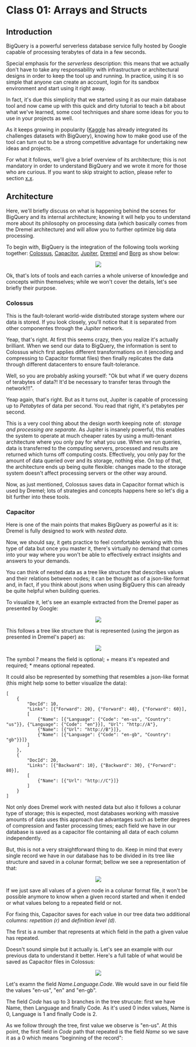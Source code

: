 # Class 01: Arrays and Structs

## Introduction

BigQuery is a powerful serverless database service fully hosted by Google capable of processing terabytes of data in a few seconds.

Special emphasis for the *serverless* description: this means that we actually don't have to take any responsability with infrastructure or architectural designs in order to keep the tool up and running. In practice, using it is so simple that anyone can create an account, login for its sandbox environment and start using it right away.

In fact, it's due this simplicity that we started using it as our main database tool and now came up with this quick and dirty tutorial to teach a bit about what we've learned, some cool techniques and share some ideas for you to use in your projects as well.

As it keeps growing in popularity ([Kaggle](https://www.kaggle.com/dansbecker/getting-started-with-sql-and-bigquery) has already integrated its challenges datasets with BigQuery), knowing how to make good use of the tool can turn out to be a strong competitive advantage for undertaking new ideas and projects.

For what it follows, we'll give a brief overview of its architecture; this is not mandatory in order to understand BigQuery and we wrote it more for those who are curious. If you want to skip straight to action, please refer to section [x.x](#architecture).

## Architecture

Here, we'll briefly discuss on what is happening behind the scenes for BigQuery and its internal architecture; knowing it will help you to understand more about its philosophy on processing data (which basically comes from the Dremel architecture) and will allow you to further optimize big data processing.

To begin with, BigQuery is the integration of the following tools working together: [Colossus](https://cloud.google.com/files/storage_architecture_and_challenges.pdf), [Capacitor](https://cloud.google.com/blog/products/gcp/inside-capacitor-bigquerys-next-generation-columnar-storage-format), [Jupiter](https://cloudplatform.googleblog.com/2015/06/A-Look-Inside-Googles-Data-Center-Networks.html), [Dremel](https://storage.googleapis.com/pub-tools-public-publication-data/pdf/36632.pdf) and [Borg](https://ai.google/research/pubs/pub43438) as show below:

<p align="center">
  <img src="./images/bq_architecture.png">
</p>

Ok, that's lots of tools and each carries a whole universe of knowledge and concepts within themselves; while we won't cover the details, let's see briefly their purpose.

### Colossus

This is the fault-tolerant world-wide distributed storage system where our data is stored. If you look closely, you'll notice that it is separated from other componentes through the *Jupiter* network.

Yeap, that's right. At first this seems crazy, then you realize it's actually brilliant. When we send our data to BigQuery, the information is sent to Colossus which first applies different transformations on it (encoding and compressing to Capacitor format files) then finally replicates the data through different datacenters to ensure fault-tolerance.

Well, so you are probably asking yourself: "Ok but what if we query dozens of terabytes of data?! It'd be necessary to transfer teras through the network!!!".

Yeap again, that's right. But as it turns out, Jupiter is capable of processing up to *Petabytes* of data per second. You read that right, it's petabytes per second.

This is a very cool thing about the design worth keeping note of: *storage and processing are separate*. As Jupiter is insanely powerful, this enables the system to operate at much cheaper rates by using a multi-tenant architecture where you only pay for what you use. When we run queries, data is transferred to the computing servers, processed and results are returned which turns off computing costs. Effectively, you only pay for the amount of data queried over and its storage, nothing else. On top of that, the architecture ends up being quite flexible: changes made to the storage system doesn't affect processing servers or the other way around.

Now, as just mentioned, Colossus saves data in Capacitor format which is used by Dremel; lots of strategies and concepts happens here so let's dig a bit further into these tools.

### Capacitor

Here is one of the main points that makes BigQuery as powerful as it is: Dremel is fully designed to work with *nested data*.

Now, we should say, it gets practice to feel comfortable working with this type of data but once you master it, there's virtually no demand that comes into your way where you won't be able to effectively extract insights and answers to your demands.

You can think of nested data as a tree like structure that describes values and their relations between nodes; it can be thought as of a json-like format and, in fact, if you think about jsons when using BigQuery this can already be quite helpful when building queries.

To visualize it, let's see an example extracted from the Dremel paper as presented by Google:

<p align="center">
  <img src="./images/dremel_data_example.png">
</p>

This follows a tree like structure that is represented (using the jargon as presented in Dremel's paper) as:

<p align="center">
  <img src="./images/dremel_tree_example.png">
</p>

The symbol *?* means the field is optional; + means it's repeated and required; \* means optional repeated.

It could also be represented by something that resembles a json-like format (this might help some to better visualize the data):

```
[
    {
        "DocId": 10,
        "Links": [{"Forward": 20}, {"Forward": 40}, {"Forward": 60}],
        [
            {"Name": [{"Language": {"Code": "en-us", "Country": "us"}}, {"Language": {"Code": "en"}}], "Url": "http://A"},
            {"Name": [{"Url": "http://B"}]},
            {"Name": [{"Language": {"Code": "en-gb", "Country": "gb"}}]}
        ]
    },
    {
        "DocId": 20,
        "Links": [{"Backward": 10}, {"Backward": 30}, {"Forward": 80}],
        [
            {"Name": [{"Url": "http://C"}]}
        ]
    }
]
```

Not only does Dremel work with nested data but also it follows a colunar type of storage; this is expected, most databases working with massive amounts of data uses this approach due advantages such as better degrees of compression and faster processing times; each field we have in our database is saved as a capacitor file containing all data of each column independently.

But, this is not a very straightforward thing to do. Keep in mind that every single record we have in our database has to be divided in its tree like structure and saved in a colunar format; bellow we see a representation of that:

<p align="center">
  <img src="./images/dremel_data_structure.png">
</p>

If we just save all values of a given node in a colunar format file, it won't be possible anymore to know when a given record started and when it ended or what values belong to a repeated field or not.

For fixing this, Capacitor saves for each value in our tree data two additional columns: *repetition (r)* and *definition level (d)*.

The first is a number that represents at which field in the path a given value has repeated.

Doesn't sound simple but it actually is. Let's see an example with our previous data to understand it better. Here's a full table of what would be saved as Capacitor files in Colossus:

<p align="center">
  <img src="./images/dremel_r_d_example.png">
</p>

Let's examn the field *Name.Language.Code*. We would save in our field file the values "en-us", "en" and "en-gb".

The field *Code* has up to 3 branches in the tree strucute: first we have Name, then Language and finally Code. As it's used 0 index values, Name is 0, Language is 1 and finally Code is 2.

As we follow through the tree, first value we observe is "en-us". At this point, the first field in *Code* path that repeated is the field *Name* so we save it as a 0 which means "beginning of the record":




